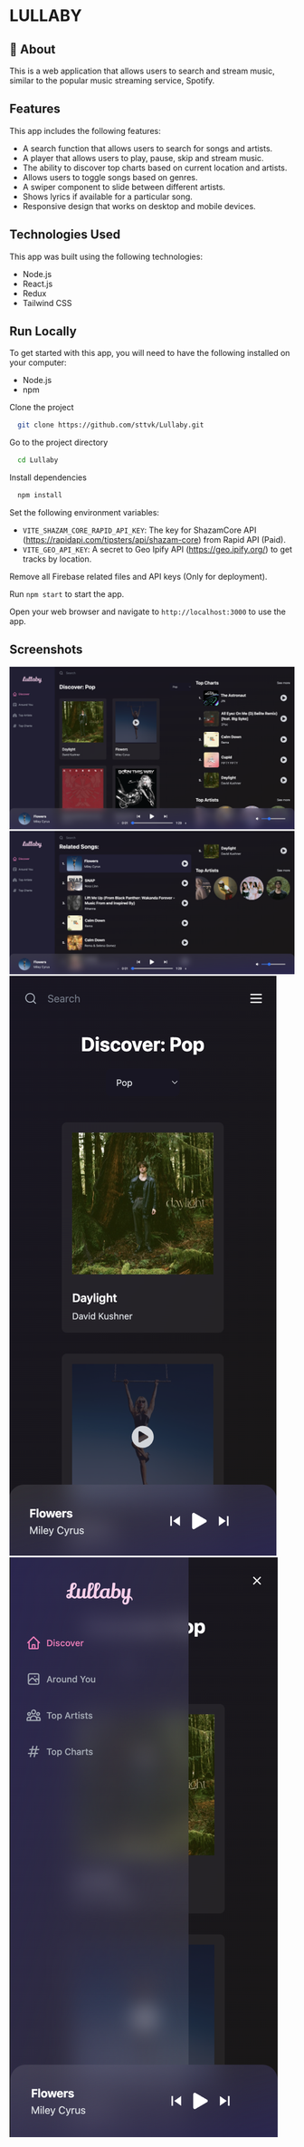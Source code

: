 # LULLABY

## 🚀 About

This is a web application that allows users to search and stream music, similar to the popular music streaming service, Spotify.

## Features

This app includes the following features:

- A search function that allows users to search for songs and artists.
- A player that allows users to play, pause, skip and stream music.
- The ability to discover top charts based on current location and artists.
- Allows users to toggle songs based on genres.
- A swiper component to slide between different artists.
- Shows lyrics if available for a particular song.
- Responsive design that works on desktop and mobile devices.

## Technologies Used

This app was built using the following technologies:

- Node.js
- React.js
- Redux
- Tailwind CSS

## Run Locally

To get started with this app, you will need to have the following installed on your computer:

- Node.js
- npm
  
Clone the project

```bash
  git clone https://github.com/sttvk/Lullaby.git
```

Go to the project directory

```bash
  cd Lullaby
```

Install dependencies

```bash
  npm install
```

Set the following environment variables:
   - `VITE_SHAZAM_CORE_RAPID_API_KEY`: The key for ShazamCore API (https://rapidapi.com/tipsters/api/shazam-core) from Rapid API (Paid).
   - `VITE_GEO_API_KEY`: A secret to Geo Ipify API (https://geo.ipify.org/) to get tracks by location.
   
Remove all Firebase related files and API keys (Only for deployment).

Run `npm start` to start the app.

Open your web browser and navigate to `http://localhost:3000` to use the app.

## Screenshots

![App Screenshot](src/assets/screenshots/ss-01.png)
![App Screenshot](src/assets/screenshots/ss-02.png)
![App Screenshot](src/assets/screenshots/ss-03.png)
![App Screenshot](src/assets/screenshots/ss-04.png)

